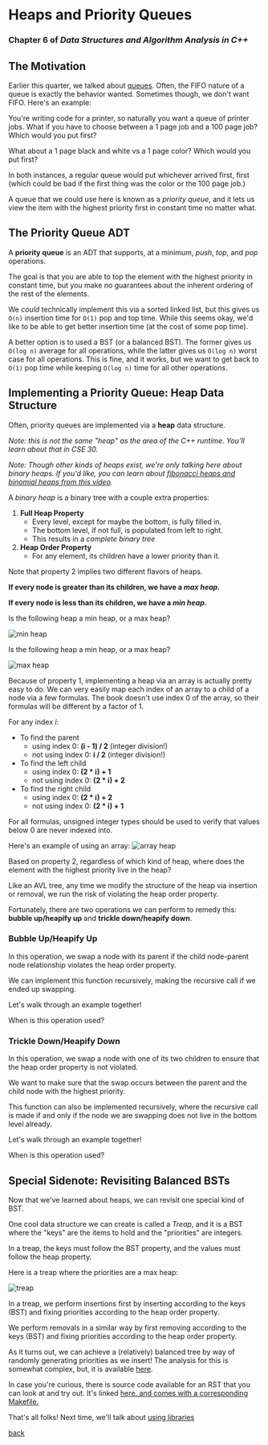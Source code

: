 # Heaps and Priority Queues
### Chapter 6 of _Data Structures and Algorithm Analysis in C++_

## The Motivation
Earlier this quarter, we talked about [queues](./stacks_queues.md).
Often, the FIFO nature of a queue is exactly the behavior wanted.
Sometimes though, we don't want FIFO. Here's an example:

You're writing code for a printer, so naturally you want a queue of printer jobs.
What if you have to choose between a 1 page job and a 100 page job? Which would you put first?

What about a 1 page black and white vs a 1 page color? Which would you put first?

In both instances, a regular queue would put whichever arrived first, first (which could be bad
if the first thing was the color or the 100 page job.)

A queue that we could use here is known as a *priority queue*, and it lets us view the item
with the highest priority first in constant time no matter what.

## The Priority Queue ADT

A **priority queue** is an ADT that supports, at a minimum, *push*, *top*, and *pop* operations.

The goal is that you are able to top the element with the highest priority in constant time, but you make no guarantees about the inherent ordering of the rest of the elements.

We *could* technically implement this via a sorted linked list, but this gives us `O(n)` insertion time for `O(1)` pop and top time. While this seems okay, we'd like to be able to get better insertion time (at the cost of some pop time).

A better option is to used a BST (or a balanced BST). The former gives us `O(log n)` average for all operations, while the latter gives us `O(log n)` worst case for all operations.
This is fine, and it works, but we want to get back to `O(1)` pop time while keeping `O(log n)` time for all other operations.

## Implementing a Priority Queue: Heap Data Structure

Often, priority queues are implemented via a **heap** data structure.

*Note: this is not the same "heap" as the area of the C++ runtime. You'll learn about that in CSE 30.*

*Note: Though other kinds of heaps exist, we're only talking here about binary heaps. If you'd like, you can learn about [fibonacci heaps and binomial heaps from this video](https://www.youtube.com/watch?v=gxp_FrgTkQI).*

A *binary heap* is a binary tree with a couple extra properties:
1. **Full Heap Property**
   * Every level, except for maybe the bottom, is fully filled in.
   * The bottom level, if not full, is populated from left to right.
   * This results in a *complete binary tree*
2. **Heap Order Property**
   * For any element, its children have a lower priority than it.

Note that property 2 implies two different flavors of heaps.

**If every node is greater than its children, we have a _max heap._**

**If every node is less than its children, we have a _min heap._**

Is the following heap a min heap, or a max heap?

![min heap](../images/minbinaryheap.png)

Is the following heap a min heap, or a max heap?

![max heap](../images/maxbinaryheap.png)

Because of property 1, implementing a heap via an array is actually pretty easy to do. We can very easily map each index of an array to a child of a node via a few formulas. The book doesn't use index 0 of the array, so their formulas will be different by a factor of 1.

For any index *i*:
* To find the parent
  * using index 0: **(i - 1) / 2** (integer division!)
  * not using index 0: **i / 2** (integer division!)
* To find the left child
  * using index 0: **(2 * i) + 1**
  * not using index 0: **(2 * i) + 2**
* To find the right child
  * using index 0: **(2 * i) + 2**
  * not using index 0: **(2 * i) + 1**

For all formulas, unsigned integer types should be used to verify that values below 0 are never indexed into.

Here's an example of using an array:
![array heap](../images/binaryheapwarrayrepr.png)

Based on property 2, regardless of which kind of heap, where does the element with the highest priority live in the heap?

<!-- answer: the root -->

Like an AVL tree, any time we modify the structure of the heap via insertion or removal, we run the risk of violating the heap order property.

Fortunately, there are two operations we can perform to remedy this: **bubble up/heapify up** and **trickle down/heapify down**.

### Bubble Up/Heapify Up
In this operation, we swap a node with its parent if the
child node-parent node relationship violates the heap order property.

We can implement this function recursively, making the recursive call if we ended up swapping.

Let's walk through an example together!
<!-- use data structure visualization to do an example -->

When is this operation used?

<!-- answer: when inserting -->

### Trickle Down/Heapify Down
In this operation, we swap a node with one of its two children to ensure that the heap order property is not violated.

We want to make sure that the swap occurs between the parent
and the child node with the highest priority.

This function can also be implemented recursively, where
the recursive call is made if and only if the node we are
swapping does not live in the bottom level already.

Let's walk through an example together!
<!-- use data structure visualization to do an example -->

When is this operation used?

<!-- answer: when removing -->

## Special Sidenote: Revisiting Balanced BSTs

Now that we've learned about heaps, we can revisit one special kind of BST.

One cool data structure we can create is called a *Treap*, and it is a BST where the "keys" are the items to hold and the "priorities" are integers.

In a treap, the keys must follow the BST property, and the values must follow the heap property.

Here is a treap where the priorities are a max heap:

![treap](../images/rst.png)

In a treap, we perform insertions first by inserting according to the keys (BST) and fixing priorities according
to the heap order property.

We perform removals in a similar way by first removing according to the keys (BST) and fixing priorities according
to the heap order property.

As it turns out, we can achieve a (relatively) balanced tree by way of randomly generating priorities
as we insert! The analysis for this is somewhat complex, but, it is available [here](http://www.ist.tugraz.at/_attach/Publish/Eaa19/Chapter_05_RandomizedSearchTree_handout.pdf).

In case you're curious, there is source code available for an RST that you can
look at and try out. It's linked <a
href="https://github.com/nate-browne/CSE12_Redesign/blob/master/Lectures/lecturematerials/RST"
target="_blank">here, and comes with a corresponding Makefile.</a>

That's all folks! Next time, we'll talk about [using libraries](./libraries.md)

[back](../lectures.md)
